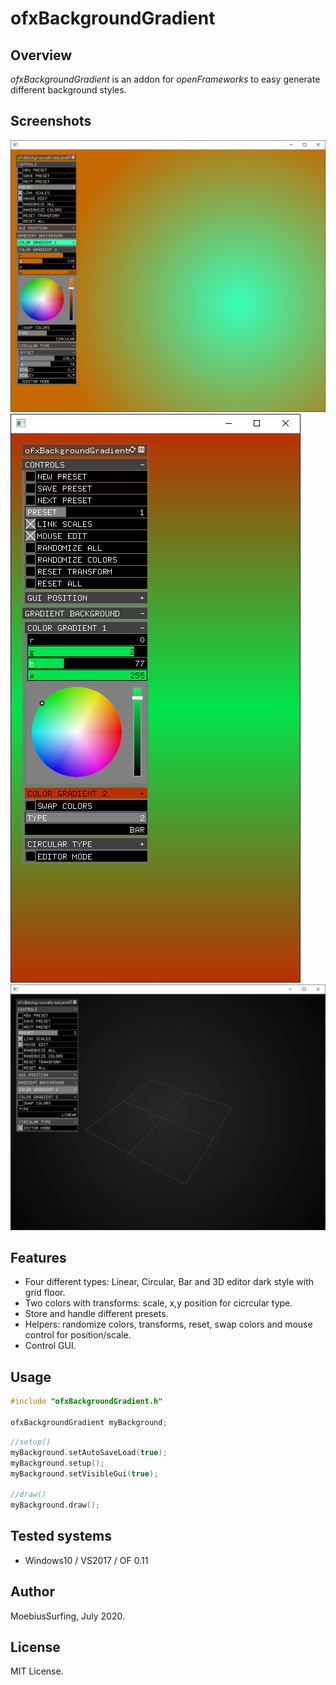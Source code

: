 # ofxBackgroundGradient 

## Overview
*ofxBackgroundGradient* is an addon for *openFrameworks* to easy generate different background styles.  

## Screenshots
![image](readme_images/Capture1.PNG?raw=true "Capture1.PNG")  
![image](readme_images/Capture3.PNG?raw=true "Capture3.PNG")  
![image](readme_images/Capture2.PNG?raw=true "Capture2.PNG")  

## Features
- Four different types: Linear, Circular, Bar and 3D editor dark style with grid floor.  
- Two colors with transforms: scale, x,y position for cicrcular type.
- Store and handle different presets.  
- Helpers: randomize colors, transforms, reset, swap colors and mouse control for position/scale.  
- Control GUI.  

## Usage

```.cpp
#include "ofxBackgroundGradient.h"
    
ofxBackgroundGradient myBackground;
```

```.cpp
//setup()
myBackground.setAutoSaveLoad(true);
myBackground.setup();
myBackground.setVisibleGui(true);

//draw()
myBackground.draw();
```

## Tested systems
- Windows10 / VS2017 / OF 0.11  

## Author
MoebiusSurfing, July 2020.  

## License
MIT License.